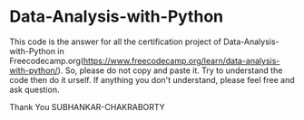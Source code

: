 # Data-Analysis-with-Python
This code is the answer for all the certification project of Data-Analysis-with-Python in Freecodecamp.org(https://www.freecodecamp.org/learn/data-analysis-with-python/). So, please do not copy and paste it. Try to understand the code then do it urself. If anything you don't understand, please feel free and ask question.

Thank You SUBHANKAR-CHAKRABORTY
